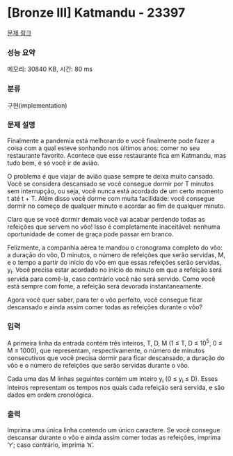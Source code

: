 # [Bronze III] Katmandu - 23397 

[문제 링크](https://www.acmicpc.net/problem/23397) 

### 성능 요약

메모리: 30840 KB, 시간: 80 ms

### 분류

구현(implementation)

### 문제 설명

<p>Finalmente a pandemia está melhorando e você finalmente pode fazer a coisa com a qual esteve sonhando nos últimos anos: comer no seu restaurante favorito. Acontece que esse restaurante fica em Katmandu, mas tudo bem, é só você ir de avião.</p>

<p>O problema é que viajar de avião quase sempre te deixa muito cansado. Você se considera descansado se você consegue dormir por T minutos sem interrupção, ou seja, você nunca está acordado de um certo momento t até t + T. Além disso você dorme com muita facilidade: você consegue dormir no começo de qualquer minuto e acordar ao fim de qualquer minuto.</p>

<p>Claro que se você dormir demais você vai acabar perdendo todas as refeições que servem no vôo! Isso é completamente inaceitável: nenhuma oportunidade de comer de graça pode passar em branco.</p>

<p>Felizmente, a companhia aérea te mandou o cronograma completo do vôo: a duração do vôo, D minutos, o número de refeições que serão servidas, M, e o tempo a partir do início do vôo em que essas refeições serão servidas, y<sub>i</sub>. Você precisa estar acordado no início do minuto em que a refeição será servida para comê-la, caso contrário você não será servido. Como você está sempre com fome, a refeição será devorada instantaneamente.</p>

<p>Agora você quer saber, para ter o vôo perfeito, você consegue ficar descansado e ainda assim comer todas as refeições durante o vôo?</p>

### 입력 

 <p>A primeira linha da entrada contém três inteiros, T, D, M (1 ≤ T, D ≤ 10<sup>5</sup>, 0 ≤ M ≤ 1000), que representam, respectivamente, o número de minutos consecutivos que você precisa dormir para ficar descansado, a duração do vôo e o número de refeições que serão servidas durante o vôo.</p>

<p>Cada uma das M linhas seguintes contém um inteiro y<sub>i</sub> (0 ≤ y<sub>i</sub> ≤ D). Esses inteiros representam os tempos nos quais cada refeição será servida, e são dados em ordem cronológica.</p>

### 출력 

 <p>Imprima uma única linha contendo um único caractere. Se você consegue descansar durante o vôo e ainda assim comer todas as refeições, imprima ‘<code>Y</code>’; caso contrário, imprima ‘<code>N</code>’.</p>

